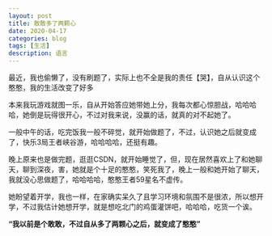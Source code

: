 ```yaml
---
layout: post
title: 敢敢多了两颗心
date: 2020-04-17
categories: blog
tags: [生活]
description: 语言
---
```


  最近，我也偷懒了，没有刷题了，实际上也不全是我的责任【哭】，自从认识这个憨憨，我的生活改变了好多

  本来我玩游戏就图一乐，自从开始答应她带她上分，我每次都心惊胆战，哈哈哈哈，她倒是玩得很开心，不过对我来说，没赢的话，就真的对不起她了。

  一般中午的话，吃完饭我一般不碎觉，就开始做题了，不过，认识她之后就变成了，快乐3局王者峡谷游，哈哈哈哈，还挺有趣。
  
  晚上原来也是做完题，逛逛CSDN，就开始睡觉了，但，现在居然喜欢上了和她聊天，聊到深夜，害，她就是个十足的憨憨，笑死我了，晚上一般和她开始了聊天，我就没心思做题了，哈哈哈哈，憨憨王者59星名不虚传。

  她盼望着开学，我也一样，在家确实呆久了且学习环境和氛围不是很浓，所以想开学，不过我估计她想开学，就是想吃北门的鸡蛋灌饼吧，哈哈哈，吃货一个诶。

**“我以前是个敢敢，不过自从多了两颗心之后，就变成了憨憨”**













